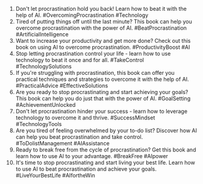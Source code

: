 1. Don't let procrastination hold you back! Learn how to beat it with the help of AI. #OvercomingProcrastination #Technology
2. Tired of putting things off until the last minute? This book can help you overcome procrastination with the power of AI. #BeatProcrastination #ArtificialIntelligence
3. Want to increase your productivity and get more done? Check out this book on using AI to overcome procrastination. #ProductivityBoost #AI
4. Stop letting procrastination control your life - learn how to use technology to beat it once and for all. #TakeControl #TechnologySolutions
5. If you're struggling with procrastination, this book can offer you practical techniques and strategies to overcome it with the help of AI. #PracticalAdvice #EffectiveSolutions
6. Are you ready to stop procrastinating and start achieving your goals? This book can help you do just that with the power of AI. #GoalSetting #AchievementUnlocked
7. Don't let procrastination hinder your success - learn how to leverage technology to overcome it and thrive. #SuccessMindset #TechnologyTools
8. Are you tired of feeling overwhelmed by your to-do list? Discover how AI can help you beat procrastination and take control. #ToDolistManagement #AIAssistance
9. Ready to break free from the cycle of procrastination? Get this book and learn how to use AI to your advantage. #BreakFree #AIpower
10. It's time to stop procrastinating and start living your best life. Learn how to use AI to beat procrastination and achieve your goals. #LiveYourBestLife #AIfortheWin
